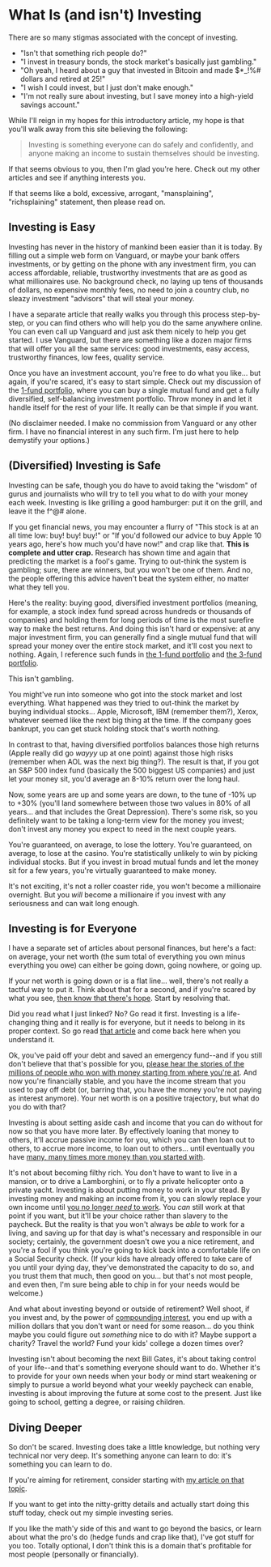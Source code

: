 # What Is (and isn't) Investing

There are so many stigmas associated with the concept of investing.

- "Isn't that something rich people do?"
- "I invest in treasury bonds, the stock market's basically just gambling."
- "Oh yeah, I heard about a guy that invested in Bitcoin and made \$\*\_!%# dollars and retired at 25!"
- "I wish I could invest, but I just don't make enough."
- "I'm not really sure about investing, but I save money into a high-yield savings account."

While I'll reign in my hopes for this introductory article, my hope is that you'll walk away from this site believing the following:

> Investing is something everyone can do safely and confidently, and anyone making an income to sustain themselves should be investing.

If that seems obvious to you, then I'm glad you're here. Check out my other articles and see if anything interests you.

If that seems like a bold, excessive, arrogant, "mansplaining", "richsplaining" statement, then please read on.

## Investing is Easy

Investing has never in the history of mankind been easier than it is today. By filling out a simple web form on Vanguard, or maybe your bank offers investments, or by getting on the phone with any investment firm, you can access affordable, reliable, trustworthy investments that are as good as what millionaires use. No background check, no laying up tens of thousands of dollars, no expensive monthly fees, no need to join a country club, no sleazy investment "advisors" that will steal your money.

I have a separate article that really walks you through this process step-by-step, or you can find others who will help you do the same anywhere online. You can even call up Vanguard and just ask them nicely to help you get started. I use Vanguard, but there are something like a dozen major firms that will offer you all the same services: good investments, easy access, trustworthy finances, low fees, quality service.

Once you have an investment account, you're free to do what you like... but again, if you're scared, it's easy to start simple. Check out my discussion of the [1-fund portfolio](the-1-fund-portfolio), where you can buy a single mutual fund and get a fully diversified, self-balancing investment portfolio. Throw money in and let it handle itself for the rest of your life. It really can be that simple if you want.

(No disclaimer needed. I make no commission from Vanguard or any other firm. I have no financial interest in any such firm. I'm just here to help demystify your options.)

## (Diversified) Investing is Safe

Investing can be safe, though you do have to avoid taking the "wisdom" of gurus and journalists who will try to tell you what to do with your money each week. Investing is like grilling a good hamburger: put it on the grill, and leave it the f^@# alone.

If you get financial news, you may encounter a flurry of "This stock is at an all time low: buy! buy! buy!" or "If you'd followed our advice to buy Apple 10 years ago, here's how much you'd have now!" and crap like that. **This is complete and utter crap.** Research has shown time and again that predicting the market is a fool's game. Trying to out-think the system is gambling; sure, there are winners, but you won't be one of them. And no, the people offering this advice haven't beat the system either, no matter what they tell you.

Here's the reality: buying good, diversified investment portfolios (meaning, for example, a stock index fund spread across hundreds or thousands of companies) and holding them for long periods of time is the most surefire way to make the best returns. And doing this isn't hard or expensive: at any major investment firm, you can generally find a single mutual fund that will spread your money over the entire stock market, and it'll cost you next to nothing. Again, I reference such funds in [the 1-fund portfolio](the-1-fund-portfolio) and [the 3-fund portfolio](the-3-fund-portfolio).

This isn't gambling.

You might've run into someone who got into the stock market and lost everything. What happened was they tried to out-think the market by buying individual stocks... Apple, Microsoft, IBM (remember them?), Xerox, whatever seemed like the next big thing at the time. If the company goes bankrupt, you can get stuck holding stock that's worth nothing.

In contrast to that, having diversified portfolios balances those high returns (Apple really did go _wayyy_ up at one point) against those high risks (remember when AOL was the next big thing?). The result is that, if you got an S&P 500 index fund (basically the 500 biggest US companies) and just let your money sit, you'd average an 8-10% return over the long haul.

Now, some years are up and some years are down, to the tune of -10% up to +30% (you'll land somewhere between those two values in 80% of all years... and that includes the Great Depression). There's some risk, so you definitely want to be taking a long-term view for the money you invest; don't invest any money you expect to need in the next couple years.

You're guaranteed, on average, to lose the lottery. You're guaranteed, on average, to lose at the casino. You're statistically unlikely to win by picking individual stocks. But if you invest in broad mutual funds and let the money sit for a few years, you're virtually guaranteed to make money.

It's not exciting, it's not a roller coaster ride, you won't become a millionaire overnight. But you _will_ become a millionaire if you invest with any seriousness and can wait long enough.

## Investing is for Everyone

I have a separate set of articles about personal finances, but here's a fact: on average, your net worth (the sum total of everything you own minus everything you owe) can either be going down, going nowhere, or going up.

[//]: # (TODO: [M] Link to relevant article)

If your net worth is going down or is a flat line... well, there's not really a tactful way to put it. Think about that for a second, and if you're scared by what you see, [then know that there's hope](https://www.clevergirlfinance.com/blog/dave-ramsey-7-baby-steps/). Start by resolving that.

Did you read what I just linked? No? Go read it first. Investing is a life-changing thing and it really is for everyone, but it needs to belong in its proper context. So go read [that article](https://www.clevergirlfinance.com/blog/dave-ramsey-7-baby-steps/) and come back here when you understand it.

Ok, you've paid off your debt and saved an emergency fund--and if you still don't believe that that's possible for you, [please hear the stories of the millions of people who won with money starting from where you're at](https://www.youtube.com/watch?v=o_8ebac0ZWc). And now you're financially stable, and you have the income stream that you used to pay off debt (or, barring that, you have the money you're not paying as interest anymore). Your net worth is on a positive trajectory, but what do you do with that?

Investing is about setting aside cash and income that you can do without for now so that you have more later. By effectively loaning that money to others, it'll accrue passive income for you, which you can then loan out to others, to accrue more income, to loan out to others... until eventually you have [many, many times more money than you started with](the-power-of-compound-growth).

It's not about becoming filthy rich. You don't have to want to live in a mansion, or to drive a Lamborghini, or to fly a private helicopter onto a private yacht. Investing is about putting money to work in your stead. By investing money and making an income from it, you can slowly replace your own income until [you no longer _need_ to work](retirement-investing). You _can_ still work at that point if you want, but it'll be your choice rather than slavery to the paycheck. But the reality is that you won't always be _able_ to work for a living, and saving up for that day is what's necessary and responsible in our society; certainly, the government doesn't owe you a nice retirement, and you're a fool if you think you're going to kick back into a comfortable life on a Social Security check. (If your kids have already offered to take care of you until your dying day, they've demonstrated the capacity to do so, and you trust them that much, then good on you... but that's not most people, and even then, I'm sure being able to chip in for your needs would be welcome.)

And what about investing beyond or outside of retirement? Well shoot, if you invest and, by the power of [compounding interest](the-power-of-compound-growth), you end up with a million dollars that you don't want or need for some reason... do you think maybe you could figure out _something_ nice to do with it? Maybe support a charity? Travel the world? Fund your kids' college a dozen times over?

Investing isn't about becoming the next Bill Gates, it's about taking control of your life--and that's something everyone should want to do. Whether it's to provide for your own needs when your body or mind start weakening or simply to pursue a world beyond what your weekly paycheck can enable, investing is about improving the future at some cost to the present. Just like going to school, getting a degree, or raising children.

## Diving Deeper

So don't be scared. Investing does take a little knowledge, but nothing very technical nor very deep. It's something anyone can learn to do: it's something you can learn to do.

If you're aiming for retirement, consider starting with [my article on that topic](retirement-investing).

If you want to get into the nitty-gritty details and actually start doing this stuff today, check out my simple investing series.

[//]: # (TODO: [M] Link to relevant article)

If you like the math'y side of this and want to go beyond the basics, or learn about what the pro's do (hedge funds and crap like that), I've got stuff for you too. Totally optional, I don't think this is a domain that's profitable for most people (personally or financially).

[//]: # (TODO: [M] Link to relevant article)

